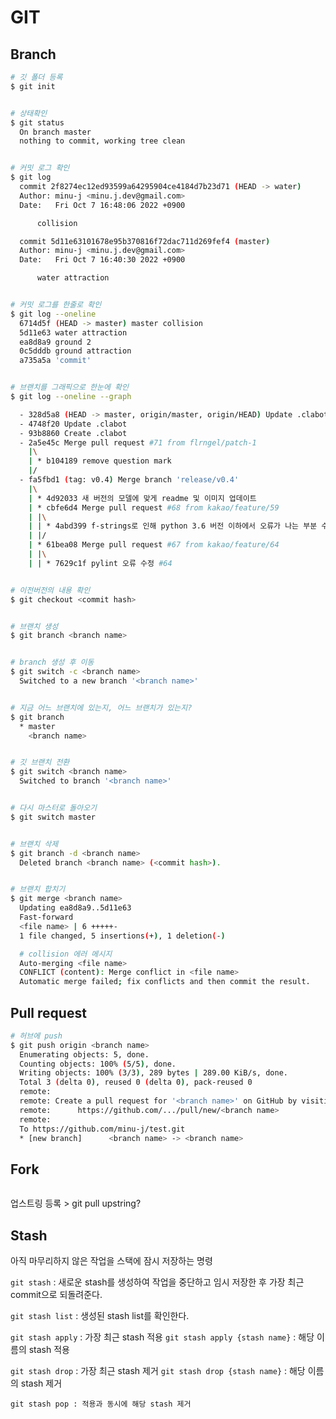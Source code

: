 # GIT

## Branch

```bash
# 깃 폴더 등록
$ git init


# 상태확인
$ git status
  On branch master
  nothing to commit, working tree clean


# 커밋 로그 확인
$ git log
  commit 2f8274ec12ed93599a64295904ce4184d7b23d71 (HEAD -> water)
  Author: minu-j <minu.j.dev@gmail.com>
  Date:   Fri Oct 7 16:48:06 2022 +0900

      collision

  commit 5d11e63101678e95b370816f72dac711d269fef4 (master)
  Author: minu-j <minu.j.dev@gmail.com>
  Date:   Fri Oct 7 16:40:30 2022 +0900

      water attraction


# 커밋 로그를 한줄로 확인
$ git log --oneline
  6714d5f (HEAD -> master) master collision
  5d11e63 water attraction
  ea8d8a9 ground 2
  0c5dddb ground attraction
  a735a5a 'commit'


# 브랜치를 그래픽으로 한눈에 확인
$ git log --oneline --graph

  - 328d5a8 (HEAD -> master, origin/master, origin/HEAD) Update .clabot
  - 4748f20 Update .clabot
  - 93b8860 Create .clabot
  - 2a5e45c Merge pull request #71 from flrngel/patch-1
    |\
    | * b104189 remove question mark
    |/
  - fa5fbd1 (tag: v0.4) Merge branch 'release/v0.4'
    |\
    | * 4d92033 새 버전의 모델에 맞게 readme 및 이미지 업데이트
    | * cbfe6d4 Merge pull request #68 from kakao/feature/59
    | |\
    | | * 4abd399 f-strings로 인해 python 3.6 버전 이하에서 오류가 나는 부분 수정 #59
    | |/
    | * 61bea08 Merge pull request #67 from kakao/feature/64
    | |\
    | | * 7629c1f pylint 오류 수정 #64


# 이전버전의 내용 확인
$ git checkout <commit hash>


# 브랜치 생성
$ git branch <branch name>


# branch 생성 후 이동
$ git switch -c <branch name>
  Switched to a new branch '<branch name>'


# 지금 어느 브랜치에 있는지, 어느 브랜치가 있는지?
$ git branch
  * master
    <branch name>


# 깃 브랜치 전환
$ git switch <branch name>
  Switched to branch '<branch name>'


# 다시 마스터로 돌아오기
$ git switch master


# 브랜치 삭제
$ git branch -d <branch name>
  Deleted branch <branch name> (<commit hash>).


# 브랜치 합치기
$ git merge <branch name>
  Updating ea8d8a9..5d11e63
  Fast-forward
  <file name> | 6 +++++-
  1 file changed, 5 insertions(+), 1 deletion(-)

  # collision 에러 메시지
  Auto-merging <file name>
  CONFLICT (content): Merge conflict in <file name>
  Automatic merge failed; fix conflicts and then commit the result.

```

## Pull request

```bash
# 허브에 push
$ git push origin <branch name>
  Enumerating objects: 5, done.
  Counting objects: 100% (5/5), done.
  Writing objects: 100% (3/3), 289 bytes | 289.00 KiB/s, done.
  Total 3 (delta 0), reused 0 (delta 0), pack-reused 0
  remote: 
  remote: Create a pull request for '<branch name>' on GitHub by visiting:
  remote:      https://github.com/.../pull/new/<branch name>
  remote:
  To https://github.com/minu-j/test.git
  * [new branch]      <branch name> -> <branch name>

```

## Fork

```bash

```
업스트링 등록 > git pull upstring?

## Stash

아직 마무리하지 않은 작업을 스택에 잠시 저장하는 명령

`git stash` : 새로운 stash를 생성하여 작업을 중단하고 임시 저장한 후 가장 최근 commit으로 되돌려준다.

`git stash list` : 생성된 stash list를 확인한다.

`git stash apply` : 가장 최근 stash 적용
`git stash apply {stash name}` : 해당 이름의 stash 적용

`git stash drop` : 가장 최근 stash 제거
`git stash drop {stash name}` : 해당 이름의 stash 제거

`git stash pop : 적용과 동시에 해당 stash 제거`